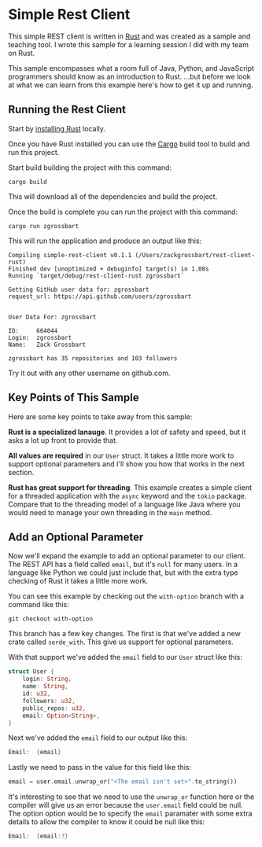 # Simple Rest Client

This simple REST client is written in [Rust](https://www.rust-lang.org/) and was created as a sample and teaching tool.  I wrote this sample for a learning session I did with my team on Rust.  

This sample encompasses what a room full of Java, Python, and JavaScript programmers should know as an introduction to Rust.  ...but before we look at what we can learn from this example here's how to get it up and running.

## Running the Rest Client

Start by [installing Rust](https://www.rust-lang.org/tools/install) locally.

Once you have Rust installed you can use the [Cargo](https://doc.rust-lang.org/cargo/) build tool to build and run this project.

Start build building the project with this command:

```
cargo build
```

This will download all of the dependencies and build the project.

Once the build is complete you can run the project with this command:

```
cargo run zgrossbart
```

This will run the application and produce an output like this:

```
Compiling simple-rest-client v0.1.1 (/Users/zackgrossbart/rest-client-rust)
Finished dev [unoptimized + debuginfo] target(s) in 1.08s
Running `target/debug/rest-client-rust zgrossbart`

Getting GitHub user data for: zgrossbart
request_url: https://api.github.com/users/zgrossbart


User Data For: zgrossbart

ID:     664044
Login:  zgrossbart
Name:   Zack Grossbart

zgrossbart has 35 repositories and 103 followers
```

Try it out with any other username on github.com.  

## Key Points of This Sample

Here are some key points to take away from this sample:

**Rust is a specialized lanauge**.  It provides a lot of safety and speed, but it asks a lot up front to provide that.

**All values are required** in our `User` struct.  It takes a little more work to support optional parameters and I'll show you how that works in the next section.

**Rust has great support for threading**.  This example creates a simple client for a threaded application with the `async` keyword and the `tokio` package.  Compare that to the threading model of a language like Java where you would need to manage your own threading in the `main` method.

## Add an Optional Parameter

Now we'll expand the example to add an optional parameter to our client.  The REST API has a field called `email`, but it's `null` for many users.  In a language like Python we could just include that, but with the extra type checking of Rust it takes a little more work.  

You can see this example by checking out the `with-option` branch with a command like this:

```
git checkout with-option
```

This branch has a few key changes.  The first is that we've added a new crate called `serde_with`.  This give us support for optional parameters.  

With that support we've added the `email` field to our `User` struct like this:

```rust
struct User {
    login: String,
    name: String,
    id: u32,
    followers: u32,
    public_repos: u32,
    email: Option<String>,
}
```

Next we've added the `email` field to our output like this:

```rust
Email:  {email}
```

Lastly we need to pass in the value for this field like this:

```rust
email = user.email.unwrap_or("<The email isn't set>".to_string())
```

It's interesting to see that we need to use the `unwrap_or` function here or the compiler will give us an error because the `user.email` field could be null.  The option option would be to specify the `email` paramater with some extra details to allow the compiler to know it could be null like this:

```rust
Email:  {email:?}
```
